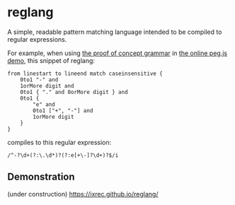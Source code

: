 # reglang
A simple, readable pattern matching language intended to be compiled to regular expressions.

For example, when using [the proof of concept grammar](https://github.com/Ixrec/reglang/blob/master/grammar.peg.js) in [the online peg.js demo](http://pegjs.org/online), this snippet of reglang:
```
from linestart to lineend match caseinsensitive {
    0to1 "-" and
    1orMore digit and
    0to1 { "." and 0orMore digit } and
    0to1 { 
        "e" and
        0to1 ["+", "-"] and
        1orMore digit
    }
}
```
compiles to this regular expression:
```
/^-?\d+(?:\.\d*)?(?:e[+\-]?\d+)?$/i
```

## Demonstration
(under construction) https://ixrec.github.io/reglang/
